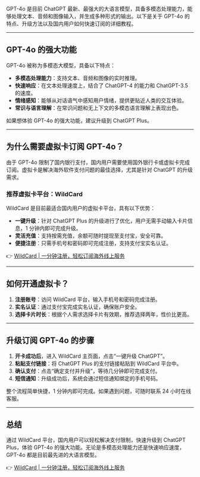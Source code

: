 GPT-4o 是目前 ChatGPT 最新、最强大的大语言模型，具备多模态处理能力，能够处理文本、音频和图像输入，并生成多种形式的输出。以下是关于 GPT-4o 的特点、升级方法以及国内用户如何快速订阅的详细教程。

---

## GPT-4o 的强大功能

GPT-4o 被称为多模态大模型，具备以下特点：

- **多模态处理能力**：支持文本、音频和图像的实时推理。
- **快速响应**：在文本处理速度上，结合了 ChatGPT-4 的能力和 ChatGPT-3.5 的速度。
- **情绪感知**：能够从对话语气中感知用户情绪，提供更贴近人类的交互体验。
- **常识与语言理解**：在常识问题和无上下文的多模态语言理解上表现出色。

如果想体验 GPT-4o 的强大功能，建议升级到 ChatGPT Plus。

---

## 为什么需要虚拟卡订阅 GPT-4o？

由于 GPT-4o 限制了国内银行支付，国内用户需要使用国外银行卡或虚拟卡完成订阅。虚拟卡是解决海外软件支付问题的最佳选择，尤其是针对 ChatGPT 的升级需求。

### 推荐虚拟卡平台：WildCard

WildCard 是目前最适合国内用户的虚拟卡平台，具有以下优势：

- **一键升级**：针对 ChatGPT Plus 的升级进行了优化，用户无需手动输入卡片信息，1 分钟内即可完成升级。
- **灵活充值**：支持按需充值，余额可随时提现至支付宝，安全可靠。
- **便捷注册**：只需手机号和密码即可完成注册，支持支付宝实名认证。

👉 [WildCard | 一分钟注册，轻松订阅海外线上服务](https://bit.ly/bewildcard)

---

## 如何开通虚拟卡？

1. **注册账号**：访问 WildCard 平台，输入手机号和密码完成注册。
2. **实名认证**：通过支付宝完成实名认证，确保账户安全。
3. **选择卡片时长**：根据个人需求选择卡片有效期，推荐选择两年，性价比更高。

---

## 升级订阅 GPT-4o 的步骤

1. **开卡成功后**，进入 WildCard 主页面，点击“一键升级 ChatGPT”。
2. **粘贴支付链接**：将 ChatGPT Plus 的支付链接粘贴到 WildCard 平台中。
3. **确认支付**：点击“确定支付并升级”，等待几分钟即可完成支付。
4. **短信通知**：升级成功后，系统会通过短信通知绑定的手机号码。

整个流程简单快捷，1 分钟内即可完成。如果遇到问题，可随时联系 24 小时在线客服。

---

## 总结

通过 WildCard 平台，国内用户可以轻松解决支付限制，快速升级到 ChatGPT Plus，体验 GPT-4o 的强大功能。无论是多模态处理能力还是快速响应速度，GPT-4o 都是目前最先进的大语言模型。

👉 [WildCard | 一分钟注册，轻松订阅海外线上服务](https://bit.ly/bewildcard)